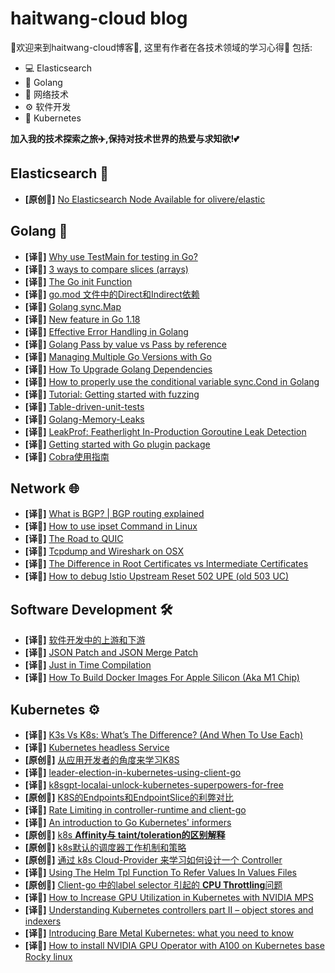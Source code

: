 # haitwang-cloud blog

🌠欢迎来到haitwang-cloud博客🌠,
这里有作者在各技术领域的学习心得🧠
包括:
- 💻 Elasticsearch
- 🌈 Golang
- 📡 网络技术
- ⚙️ 软件开发
- 🤖 Kubernetes
  
**加入我的技术探索之旅✈️,保持对技术世界的热爱与求知欲!💕**
## Elasticsearch 🐘

* **[原创📖]** [No Elasticsearch Node Available for olivere/elastic](./ElasticSearch/olivere/elastic.md)

## Golang 🐹

* **[译📓]** [Why use TestMain for testing in Go?](./Golang/TestMain.md)
* **[译📓]** [3 ways to compare slices (arrays)](./Golang/compare-slice.md)
* **[译📓]** [The Go init Function](./Golang/the-golang-init-func.md)
* **[译📓]** [go.mod 文件中的Direct和Indirect依赖](./Golang/direct-indirect-dependency-module-go.md)
* **[译📓]** [Golang sync.Map](./Golang/Go-sync-Map.md)
* **[译📓]** [New feature in Go 1.18](./Golang/go-version-118-release-new.md)
* **[译📓]** [Effective Error Handling in Golang](./Golang/error-hanlde.md)
* **[译📓]** [Golang Pass by value vs Pass by reference](./Golang/golang-pass-by-value-vs-pass-by-reference.md)
* **[译📓]** [Managing Multiple Go Versions with Go](./Golang/managing-multiple-go-versions-with-go.md)
* **[译📓]** [How To Upgrade Golang Dependencies](./Golang/how-to-upgrade-golang-dependencies.md)
* **[译📓]** [How to properly use the conditional variable sync.Cond in Golang](./Golang/go-sync-cond.md)
* **[译📓]** [Tutorial: Getting started with fuzzing](./Golang/go-fuzz-testing.md)
* **[译📓]** [Table-driven-unit-tests](./Golang/Table-driven-unit-tests.md)
* **[译📓]** [Golang-Memory-Leaks](./Golang/Golang-Memory-Leaks.md)
* **[译📓]** [LeakProf: Featherlight In-Production Goroutine Leak Detection](./Golang/leakprof-featherlight-in-production-goroutine-leak-detection.md)
* **[译📓]** [Getting started with Go plugin package](./Golang/getting-started-with-golang-plugins.md)
* **[译📓]** [Cobra使用指南](./Golang/cobra-user-guide.md)

## Network 🌐

* **[译📓]** [What is BGP? | BGP routing explained](./NetWork/what-is-bgp.md)
* **[译📓]** [How to use ipset Command in Linux](./NetWork/how-to-use-ipset-command-in-linux.md)
* **[译📓]** [The Road to QUIC](./NetWork/the-road-to-quic.md)
* **[译📓]** [Tcpdump and Wireshark on OSX](./NetWork/tcp-dump-in-OSX.md)
* **[译📓]** [The Difference in Root Certificates vs Intermediate Certificates](./NetWork/root-certificates-intermediate.md)
* **[译📓]** [How to debug Istio Upstream Reset 502 UPE (old 503 UC)](./NetWork/how-to-debug-istio-upstream-reset.md)

## Software Development 🛠️
* **[译📓]** [软件开发中的上游和下游](./SoftwareEngineering/Upstream%3Adownstream/upstream-downstream.md)
* **[译📓]** [JSON Patch and JSON Merge Patch](./SoftwareEngineering/json-patch-vs-merge-patch.md)
* **[译📓]** [Just in Time Compilation](./SoftwareEngineering/just-in-time-compilation-explained.md)
* **[译📓]** [How To Build Docker Images For Apple Silicon (Aka M1 Chip)](./SoftwareEngineering/docker-build-on-m1-mac.md)

## Kubernetes ⚙️

* **[译📓]** [K3s Vs K8s: What’s The Difference? (And When To Use Each)](./kubernetes/k8s-vs-k3s.md)
* **[译📓]** [Kubernetes headless Service](./kubernetes/headLess-svc.md)
* **[原创📖]** [从应用开发者的角度来学习K8S](./kubernetes/learning-k8s-by-running-app.md)
* **[译📓]** [leader-election-in-kubernetes-using-client-go](./kubernetes/leader-election-in-kubernetes-using-client-go.md)
* **[译📓]** [k8sgpt-localai-unlock-kubernetes-superpowers-for-free](./kubernetes/k8sgpt-operater.md)
* **[原创📖]** [K8S的Endpoints和EndpointSlice的利弊对比](./kubernetes/k8s-svc-endpoint-slice.md)
* **[译📓]** [Rate Limiting in controller-runtime and client-go](./kubernetes/controller-runtime-client-go-rate-limiting.md)
* **[译📓]** [An introduction to Go Kubernetes' informers](./kubernetes/k8s_informers.md)
* **[原创📖]** [k8s **Affinity与 taint/toleration的区别解释**](./kubernetes/diff-of-Affinity-and-taint.md)
* **[原创📖]** [k8s默认的调度器工作机制和策略](./kubernetes/k8s-schedule-road-path.md)
* **[原创📖]** [通过 k8s Cloud-Provider 来学习如何设计一个 Controller](./kubernetes/k8s-cloud-provider.md)
* **[译📓]** [Using The Helm Tpl Function To Refer Values In Values Files](./kubernetes/using-the-helm-tpl-function-to-refer-values-in-values-files.md)
* **[原创📖]** [Client-go 中的label selector 引起的 **CPU Throttling**问题](./kubernetes/oom-killed-by-client-go-label-select.md)
* **[译📓]** [How to Increase GPU Utilization in Kubernetes with NVIDIA MPS](./kubernetes/how-to-increase-gpu-utilization-in-kubernetes.md)
* **[译📓]** [Understanding Kubernetes controllers part II – object stores and indexers](./kubernetes/object-stores-and-indexers.md)
* **[译📓]** [Introducing Bare Metal Kubernetes: what you need to know](./kubernetes/introducing-bare-metal-kubernetes-what-you-need-to-know.md)
* **[译📓]** [How to install NVIDIA GPU Operator with A100 on Kubernetes base Rocky linux](./kubernetes/how-to-install-nvidia-gpu-operator-with-a100-on-kubernetes-base-rocky-linux.md)